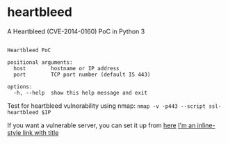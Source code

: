 # heartbleed
A Heartbleed (CVE-2014-0160) PoC in Python 3

```usage: heartbleed.py [-h] host [port]

Heartbleed PoC

positional arguments:
  host        hostname or IP address
  port        TCP port number (default IS 443)

options:
  -h, --help  show this help message and exit
```

Test for heartbleed vulnerability using nmap:
```nmap -v -p443 --script ssl-heartbleed $IP```

If you want a vulnerable server, you can set it up from [here]([https://www.google.com](https://github.com/jas9reet/heartbleed-lab)https://github.com/jas9reet/heartbleed-lab "Heartbleed lab") 
[I'm an inline-style link with title](https://www.google.com "Google's Homepage")
